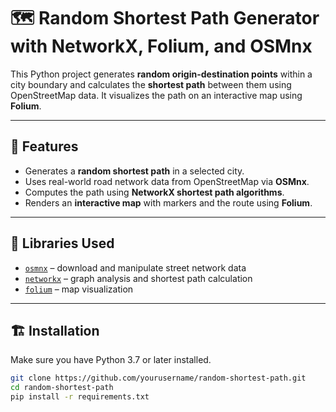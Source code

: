 # 🗺️ Random Shortest Path Generator with NetworkX, Folium, and OSMnx

This Python project generates **random origin-destination points** within a city boundary and calculates the **shortest path** between them using OpenStreetMap data. It visualizes the path on an interactive map using **Folium**.

---

## 🚀 Features

- Generates a **random shortest path** in a selected city.
- Uses real-world road network data from OpenStreetMap via **OSMnx**.
- Computes the path using **NetworkX shortest path algorithms**.
- Renders an **interactive map** with markers and the route using **Folium**.

---

## 🧰 Libraries Used

- [`osmnx`](https://github.com/gboeing/osmnx) – download and manipulate street network data
- [`networkx`](https://networkx.org/) – graph analysis and shortest path calculation
- [`folium`](https://python-visualization.github.io/folium/) – map visualization

---

## 🏗️ Installation

Make sure you have Python 3.7 or later installed.

```bash
git clone https://github.com/yourusername/random-shortest-path.git
cd random-shortest-path
pip install -r requirements.txt
